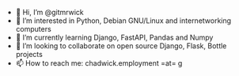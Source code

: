 - 👋 Hi, I’m @gitmrwick
- 👀 I’m interested in Python, Debian GNU/Linux and internetworking computers
- 🌱 I’m currently learning Django, FastAPI, Pandas and Numpy
- 💞️ I’m looking to collaborate on open source Django, Flask, Bottle projects
- 📫 How to reach me: chadwick.employment =at= g

<!---
gitmrwick/gitmrwick is a ✨ special ✨ repository because its `README.md` (this file) appears on your GitHub profile.
You can click the Preview link to take a look at your changes.
--->
